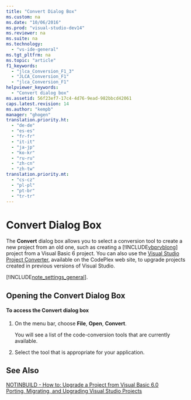 ```yaml
---
title: "Convert Dialog Box"
ms.custom: na
ms.date: "10/06/2016"
ms.prod: "visual-studio-dev14"
ms.reviewer: na
ms.suite: na
ms.technology: 
  - "vs-ide-general"
ms.tgt_pltfrm: na
ms.topic: "article"
f1_keywords: 
  - "jlca_Conversion_F1_3"
  - "JLCA_Conversion_F1"
  - "jlca_Conversion_F1"
helpviewer_keywords: 
  - "Convert dialog box"
ms.assetid: 56f23ef7-17c4-4d76-9ead-982bbcd42061
caps.latest.revision: 14
ms.author: "kempb"
manager: "ghogen"
translation.priority.ht: 
  - "de-de"
  - "es-es"
  - "fr-fr"
  - "it-it"
  - "ja-jp"
  - "ko-kr"
  - "ru-ru"
  - "zh-cn"
  - "zh-tw"
translation.priority.mt: 
  - "cs-cz"
  - "pl-pl"
  - "pt-br"
  - "tr-tr"
---
```

# Convert Dialog Box
The **Convert** dialog box allows you to select a conversion tool to create a new project from an old one, such as creating a [!INCLUDE[vbprvblong](../VS_IDE/includes/vbprvblong_md.md)] project from a Visual Basic 6 project. You can also use the [Visual Studio Project Converter](http://go.microsoft.com/fwlink/?LinkID=246465), available on the CodePlex web site, to upgrade projects created in previous versions of Visual Studio.  
  
 [!INCLUDE[note_settings_general](../VS_debugger/includes/note_settings_general_md.md)].  
  
## Opening the Convert Dialog Box  
  
#### To access the Convert dialog box  
  
1.  On the menu bar, choose **File**, **Open**, **Convert**.  
  
     You will see a list of the code-conversion tools that are currently available.  
  
2.  Select the tool that is appropriate for your application.  
  
## See Also  
 [NOTINBUILD - How to: Upgrade a Project from Visual Basic 6.0](assetId:///c0421e57-5bba-422e-934d-ec42ab9f2af9)   
 [Porting, Migrating, and Upgrading Visual Studio Projects](../VS_Porting/porting--migrating--and-upgrading-visual-studio-projects.md)